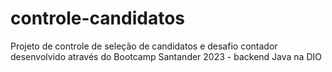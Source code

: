 # controle-candidatos
Projeto de controle de seleção de candidatos e desafio contador desenvolvido através do Bootcamp Santander 2023 - backend Java na DIO

